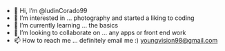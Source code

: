 - 👋 Hi, I’m @ludinCorado99
- 👀 I’m interested in ... photography and started a liking to coding 
- 🌱 I’m currently learning ... the basics 
- 💞️ I’m looking to collaborate on ... any apps or front end work 
- 📫 How to reach me ... definitely email me :) youngvision98@gmail.com

<!---
ludinCorado99/ludinCorado99 is a ✨ special ✨ repository because its `README.md` (this file) appears on your GitHub profile.
You can click the Preview link to take a look at your changes.
--->
